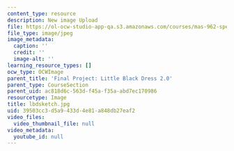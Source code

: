 ```yaml
---
content_type: resource
description: New image Upload
file: https://ol-ocw-studio-app-qa.s3.amazonaws.com/courses/mas-962-special-topics-new-textiles-spring-2010/39503cc3d5a9433d4e81a848db27eaf2_lbdsketch.jpg
file_type: image/jpeg
image_metadata:
  caption: ''
  credit: ''
  image-alt: ''
learning_resource_types: []
ocw_type: OCWImage
parent_title: 'Final Project: Little Black Dress 2.0'
parent_type: CourseSection
parent_uid: ac818d6c-563d-f45a-f35a-abd7ec170986
resourcetype: Image
title: lbdsketch.jpg
uid: 39503cc3-d5a9-433d-4e81-a848db27eaf2
video_files:
  video_thumbnail_file: null
video_metadata:
  youtube_id: null
---
```

